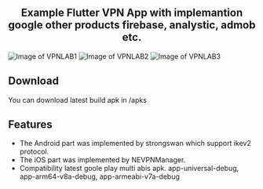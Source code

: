 <h2 align="center">Example Flutter VPN App with implemantion google other products firebase, analystic, admob etc.</h2>

![Image of VPNLAB1](https://i.gyazo.com/b34e06482c600bbea9b0d0ba2e4a165a.png)
![Image of VPNLAB2](https://i.gyazo.com/6c0e74ffafc0912ad0f3f3791acbaf5a.png)
![Image of VPNLAB3](https://i.gyazo.com/de9a14ad97922f07c54eda7cb11a4a88.png)

## Download
You can download latest build apk in /apks

## Features 
  - The Android part was implemented by strongswan which support ikev2 protocol.
  - The iOS part was implemented by NEVPNManager.
  - Compatibility latest goole play multi abis apk. app-universal-debug, app-arm64-v8a-debug, app-armeabi-v7a-debug